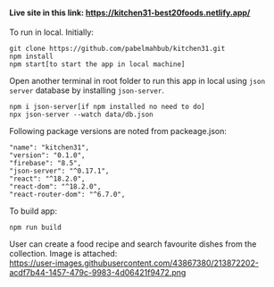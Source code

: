 #### Live site in this link: https://kitchen31-best20foods.netlify.app/

To run in local. Initially:
```
git clone https://github.com/pabelmahbub/kitchen31.git
npm install
npm start[to start the app in local machine]
```
Open another terminal in root folder to run this app in local using ```json server``` database by installing ```json-server```.
```
npm i json-server[if npm installed no need to do]
npx json-server --watch data/db.json
```
Following package versions are noted from packeage.json:
```
"name": "kitchen31",
"version": "0.1.0",
"firebase": "8.5",
"json-server": "^0.17.1",
"react": "^18.2.0",
"react-dom": "^18.2.0",
"react-router-dom": "^6.7.0",
```
To build app:
```
npm run build
```
User can create a food recipe and search favourite dishes from the collection. Image is attached:
<br />
https://user-images.githubusercontent.com/43867380/213872202-acdf7b44-1457-479c-9983-4d06421f9472.png

